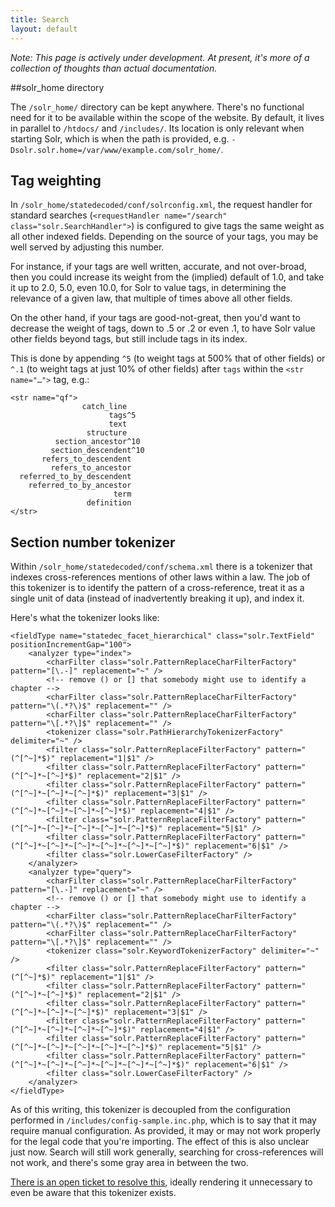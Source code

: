 ```yaml
---
title: Search
layout: default
---
```


*Note: This page is actively under development. At present, it's more of a collection of thoughts than actual documentation.*

##solr_home directory

The `/solr_home/` directory can be kept anywhere. There's no functional need for it to be available within the scope of the website. By default, it lives in parallel to `/htdocs/` and `/includes/`. Its location is only relevant when starting Solr, which is when the path is provided, e.g. `-Dsolr.solr.home=/var/www/example.com/solr_home/`.

## Tag weighting

In `/solr_home/statedecoded/conf/solrconfig.xml`, the request handler for standard searches (`<requestHandler name="/search" class="solr.SearchHandler">`) is configured to give tags the same weight as all other indexed fields. Depending on the source of your tags, you may be well served by adjusting this number.

For instance, if your tags are well written, accurate, and not over-broad, then you could increase its weight from the (implied) default of 1.0, and take it up to 2.0, 5.0, even 10.0, for Solr to value tags, in determining the relevance of a given law, that multiple of times above all other fields.

On the other hand, if your tags are good-not-great, then you'd want to decrease the weight of tags, down to .5 or .2 or even .1, to have Solr value other fields beyond tags, but still include tags in its index.

This is done by appending `^5` (to weight tags at 500% that of other fields) or `^.1` (to weight tags at just 10% of other fields) after `tags` within the `<str name="…">` tag, e.g.:

~~~
<str name="qf">
                catch_line
                      tags^5
                      text
                 structure
          section_ancestor^10
         section_descendent^10
       refers_to_descendent
         refers_to_ancestor
  referred_to_by_descendent
    referred_to_by_ancestor
                       term
                 definition
</str>
~~~

## Section number tokenizer
Within `/solr_home/statedecoded/conf/schema.xml` there is a tokenizer that indexes cross-references mentions of other laws within a law. The job of this tokenizer is to identify the pattern of a cross-reference, treat it as a single unit of data (instead of inadvertently breaking it up), and index it.

Here's what the tokenizer looks like:


~~~
<fieldType name="statedec_facet_hierarchical" class="solr.TextField" positionIncrementGap="100">
	<analyzer type="index">
		<charFilter class="solr.PatternReplaceCharFilterFactory" pattern="[\.-]" replacement="~" />
		<!-- remove () or [] that somebody might use to identify a chapter -->
		<charFilter class="solr.PatternReplaceCharFilterFactory" pattern="\(.*?\)$" replacement="" />
		<charFilter class="solr.PatternReplaceCharFilterFactory" pattern="\[.*?\]$" replacement="" />
		<tokenizer class="solr.PathHierarchyTokenizerFactory" delimiter="~" />
		<filter class="solr.PatternReplaceFilterFactory" pattern="(^[^~]*$)" replacement="1|$1" />
		<filter class="solr.PatternReplaceFilterFactory" pattern="(^[^~]*~[^~]*$)" replacement="2|$1" />
		<filter class="solr.PatternReplaceFilterFactory" pattern="(^[^~]*~[^~]*~[^~]*$)" replacement="3|$1" />
		<filter class="solr.PatternReplaceFilterFactory" pattern="(^[^~]*~[^~]*~[^~]*~[^~]*$)" replacement="4|$1" />
		<filter class="solr.PatternReplaceFilterFactory" pattern="(^[^~]*~[^~]*~[^~]*~[^~]*~[^~]*$)" replacement="5|$1" />
		<filter class="solr.PatternReplaceFilterFactory" pattern="(^[^~]*~[^~]*~[^~]*~[^~]*~[^~]*~[^~]*$)" replacement="6|$1" />
		<filter class="solr.LowerCaseFilterFactory" />
	</analyzer>
	<analyzer type="query">
		<charFilter class="solr.PatternReplaceCharFilterFactory" pattern="[\.-]" replacement="~" />
		<!-- remove () or [] that somebody might use to identify a chapter -->
		<charFilter class="solr.PatternReplaceCharFilterFactory" pattern="\(.*?\)$" replacement="" />
		<charFilter class="solr.PatternReplaceCharFilterFactory" pattern="\[.*?\]$" replacement="" />
		<tokenizer class="solr.KeywordTokenizerFactory" delimiter="~" />
		<filter class="solr.PatternReplaceFilterFactory" pattern="(^[^~]*$)" replacement="1|$1" />
		<filter class="solr.PatternReplaceFilterFactory" pattern="(^[^~]*~[^~]*$)" replacement="2|$1" />
		<filter class="solr.PatternReplaceFilterFactory" pattern="(^[^~]*~[^~]*~[^~]*$)" replacement="3|$1" />
		<filter class="solr.PatternReplaceFilterFactory" pattern="(^[^~]*~[^~]*~[^~]*~[^~]*$)" replacement="4|$1" />
		<filter class="solr.PatternReplaceFilterFactory" pattern="(^[^~]*~[^~]*~[^~]*~[^~]*~[^~]*$)" replacement="5|$1" />
		<filter class="solr.PatternReplaceFilterFactory" pattern="(^[^~]*~[^~]*~[^~]*~[^~]*~[^~]*~[^~]*$)" replacement="6|$1" />
		<filter class="solr.LowerCaseFilterFactory" />
	</analyzer>
</fieldType>
~~~

As of this writing, this tokenizer is decoupled from the configuration performed in `/includes/config-sample.inc.php`, which is to say that it may require manual configuration. As provided, it may or may not work properly for the legal code that you're importing. The effect of this is also unclear just now. Search will still work generally, searching for cross-references will not work, and there's some gray area in between the two.

[There is an open ticket to resolve this](https://github.com/statedecoded/statedecoded/issues/425), ideally rendering it unnecessary to even be aware that this tokenizer exists.